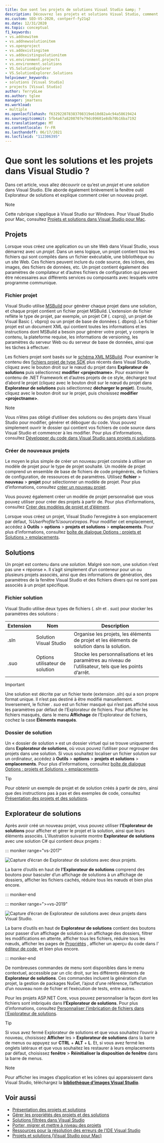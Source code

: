 ```yaml
---
title: Que sont les projets de solutions Visual Studio &amp; ?
description: Découvrez les projets et solutions Visual Studio, comment créer de nouveaux projets à partir d’un modèle et comment afficher & gérer des projets dans Explorateur de solutions.
ms.custom: SEO-VS-2020, contperf-fy21q2
ms.date: 12/31/2020
ms.topic: conceptual
f1_keywords:
- vs.addnewitem
- vs.addnewsolutionitem
- vs.openproject
- vs.addexistingitem
- vs.addexistingsolutionitem
- vs.environment.projects
- vs.environment.solutions
- VS.SolutionExplorer
- VS.SolutionExplorer.Solutions
helpviewer_keywords:
- solutions [Visual Studio]
- projects [Visual Studio]
author: TerryGLee
ms.author: tglee
manager: jmartens
ms.workload:
- multiple
ms.openlocfilehash: f632922078383708319e610d82a4c94a58619424
ms.sourcegitcommit: 5fb4a67a8208707e79dc09601e8db70b16ba7192
ms.translationtype: MT
ms.contentlocale: fr-FR
ms.lasthandoff: 06/17/2021
ms.locfileid: "112306395"
---
```

# <a name="what-are-solutions-and-projects-in-visual-studio"></a>Que sont les solutions et les projets dans Visual Studio ?

Dans cet article, vous allez découvrir ce qu’est un *projet* et une *solution* dans Visual Studio. Elle aborde également brièvement la fenêtre outil Explorateur de solutions et explique comment créer un nouveau projet.

> [!NOTE]
> Cette rubrique s’applique à Visual Studio sur Windows. Pour Visual Studio pour Mac, consultez [Projets et solutions dans Visual Studio pour Mac](/visualstudio/mac/projects-and-solutions).

## <a name="projects"></a>Projets

Lorsque vous créez une application ou un site Web dans Visual Studio, vous démarrez avec un *projet*. Dans un sens logique, un projet contient tous les fichiers qui sont compilés dans un fichier exécutable, une bibliothèque ou un site Web. Ces fichiers peuvent inclure du code source, des icônes, des images, des fichiers de données, etc. Un projet contient également des paramètres de compilateur et d’autres fichiers de configuration qui peuvent être nécessaires aux différents services ou composants avec lesquels votre programme communique.

### <a name="project-file"></a>Fichier projet

Visual Studio utilise [MSBuild](../msbuild/msbuild.md) pour générer chaque projet dans une solution, et chaque projet contient un fichier projet MSBuild. L’extension de fichier reflète le type de projet, par exemple, un projet C# (. csproj), un projet de Visual Basic (. vbproj) ou un projet de base de données (. dbproj). Le fichier projet est un document XML qui contient toutes les informations et les instructions dont MSBuild a besoin pour générer votre projet, y compris le contenu, la plateforme requise, les informations de versioning, les paramètres du serveur Web ou du serveur de base de données, ainsi que les tâches à effectuer.

Les fichiers projet sont basés sur le [schéma XML MSBuild](../msbuild/msbuild-project-file-schema-reference.md). Pour examiner le contenu des [fichiers projet de type SDK](../msbuild/how-to-use-project-sdk.md) plus récents dans Visual Studio, cliquez avec le bouton droit sur le nœud du projet dans **Explorateur de solutions** puis sélectionnez **modifier \<projectname\>**. Pour examiner le contenu de .NET Framework et d’autres projets de ce style, déchargez tout d’abord le projet (cliquez avec le bouton droit sur le nœud du projet dans **Explorateur de solutions** puis sélectionnez **décharger le projet**). Ensuite, cliquez avec le bouton droit sur le projet, puis choisissez **modifier \<projectname\>**.

> [!NOTE]
> Vous n’êtes pas obligé d’utiliser des solutions ou des projets dans Visual Studio pour modifier, générer et déboguer du code. Vous pouvez simplement ouvrir le dossier qui contient vos fichiers de code source dans Visual Studio et commencer à les modifier. Pour plus d’informations, consultez [Développer du code dans Visual Studio sans projets ni solutions](../ide/develop-code-in-visual-studio-without-projects-or-solutions.md).

### <a name="create-new-projects"></a>Créer de nouveaux projets

Le moyen le plus simple de créer un nouveau projet consiste à utiliser un modèle de projet pour le type de projet souhaité. Un modèle de projet comprend un ensemble de base de fichiers de code prégénérés, de fichiers de configuration, de ressources et de paramètres. Utilisez **fichier**  >  **nouveau**  >  **projet** pour sélectionner un modèle de projet. Pour plus d’informations, consultez [créer un nouveau projet](create-new-project.md).

Vous pouvez également créer un modèle de projet personnalisé que vous pouvez utiliser pour créer des projets à partir de. Pour plus d’informations, consultez [Créer des modèles de projet et d’élément](../ide/creating-project-and-item-templates.md).

Lorsque vous créez un projet, Visual Studio l’enregistre à son emplacement par défaut, *%UserProfile%\source\repos*. Pour modifier cet emplacement, accédez à **Outils**  >  **options**  >  **projets et solutions**  >  **emplacements**. Pour plus d’informations, consultez [boîte de dialogue Options : projets et Solutions > emplacements](./reference/projects-solutions-locations-options.md).

## <a name="solutions"></a>Solutions

Un projet est contenu dans une *solution*. Malgré son nom, une solution n’est pas une « réponse ». Il s’agit simplement d’un conteneur pour un ou plusieurs projets associés, ainsi que des informations de génération, des paramètres de la fenêtre Visual Studio et des fichiers divers qui ne sont pas associés à un projet spécifique.

### <a name="solution-file"></a>Fichier solution

Visual Studio utilise deux types de fichiers (*. sln* et *. suo*) pour stocker les paramètres des solutions :

|Extension|Nom|Description|
|---------------|----------|-----------------|
|.sln|Solution Visual Studio|Organise les projets, les éléments de projet et les éléments de solution dans la solution.|
|.suo|Options utilisateur de solution|Stocke les personnalisations et les paramètres au niveau de l’utilisateur, tels que les points d’arrêt.|

> [!IMPORTANT]
> Une solution est décrite par un fichier texte (extension *.sln*) qui a son propre format unique. Il n’est pas destiné à être modifié manuellement. Inversement, le fichier *. suo* est un fichier masqué qui n’est pas affiché sous les paramètres par défaut de l’Explorateur de fichiers. Pour afficher les fichiers masqués, dans le menu **Affichage** de l’Explorateur de fichiers, cochez la case **Éléments masqués**.

### <a name="solution-folder"></a>Dossier de solution

Un « dossier de solution » est un dossier virtuel qui se trouve uniquement dans **Explorateur de solutions**, où vous pouvez l’utiliser pour regrouper des projets dans une solution. Si vous souhaitez localiser un fichier solution sur un ordinateur, accédez à **Outils**  >  **options**  >  **projets et solutions**  >  **emplacements**. Pour plus d’informations, consultez [boîte de dialogue Options : projets et Solutions > emplacements](./reference/projects-solutions-locations-options.md).

> [!TIP]
> Pour obtenir un exemple de projet et de solution créés à partir de zéro, ainsi que des instructions pas à pas et des exemples de code, consultez [Présentation des projets et des solutions](../get-started/tutorial-projects-solutions.md).

## <a name="solution-explorer"></a>Explorateur de solutions

Après avoir créé un nouveau projet, vous pouvez utiliser **l’Explorateur de solutions** pour afficher et gérer le projet et la solution, ainsi que leurs éléments associés. L’illustration suivante montre **Explorateur de solutions** avec une solution C# qui contient deux projets :

::: moniker range="vs-2017"

![Capture d’écran de Explorateur de solutions avec deux projets.](../ide/media/vs2015_solution_explorer.png)

La barre d’outils en haut de **l’Explorateur de solutions** comprend des boutons pour basculer d’un affichage de solutions à un affichage de dossiers, afficher les fichiers cachés, réduire tous les nœuds et bien plus encore.

::: moniker-end

::: moniker range=">=vs-2019"

![Capture d’écran de Explorateur de solutions avec deux projets dans Visual Studio.](../ide/media/solution-explorer.png)

La barre d’outils en haut de **Explorateur de solutions** contient des boutons pour passer d’un affichage de solution à un affichage des dossiers, filtrer les modifications en attente, afficher tous les fichiers, réduire tous les nœuds, afficher les pages de [Propriétés](managing-project-and-solution-properties.md) , afficher un aperçu du code dans l' [éditeur de code](writing-code-in-the-code-and-text-editor.md), et bien plus encore.

::: moniker-end

De nombreuses commandes de menu sont disponibles dans le menu contextuel, accessible par un clic droit, sur les différents éléments de **Explorateur de solutions**. Ces commandes incluent la génération d’un projet, la gestion de packages NuGet, l’ajout d’une référence, l’affectation d’un nouveau nom de fichier et l’exécution de tests, entre autres.

Pour les projets ASP.NET Core, vous pouvez personnaliser la façon dont les fichiers sont imbriqués dans **l’Explorateur de solutions**. Pour plus d’informations, consultez [Personnaliser l’imbrication de fichiers dans l’Explorateur de solutions](file-nesting-solution-explorer.md).

> [!TIP]
> Si vous avez fermé Explorateur de solutions et que vous souhaitez l’ouvrir à nouveau, choisissez **Afficher** les  >  **Explorateur de solutions** dans la barre de menus ou appuyez sur **CTRL** + **ALT** + **L**. Et, si vous avez fermé les onglets latéraux et que vous souhaitez les restaurer à leurs emplacements par défaut, choisissez **fenêtre**  >  **Réinitialiser la disposition de fenêtre** dans la barre de menus.

> [!NOTE]
> Pour afficher les images d’application et les icônes qui apparaissent dans Visual Studio, téléchargez la [**bibliothèque d’images Visual Studio**](https://www.microsoft.com/download/details.aspx?id=35825).

## <a name="see-also"></a>Voir aussi

- [Présentation des projets et solutions](../get-started/tutorial-projects-solutions.md)
- [Gérer les propriétés des projets et des solutions](managing-project-and-solution-properties.md)
- [Solutions filtrées dans Visual Studio](filtered-solutions.md)
- [Porter, migrer et mettre à niveau des projets](../porting/port-migrate-and-upgrade-visual-studio-projects.md)
- [Ressources pour la résolution des erreurs de l’IDE Visual Studio](./reference/resources-for-troubleshooting-integrated-development-environment-errors.md)
- [Projets et solutions (Visual Studio pour Mac)](/visualstudio/mac/projects-and-solutions)
